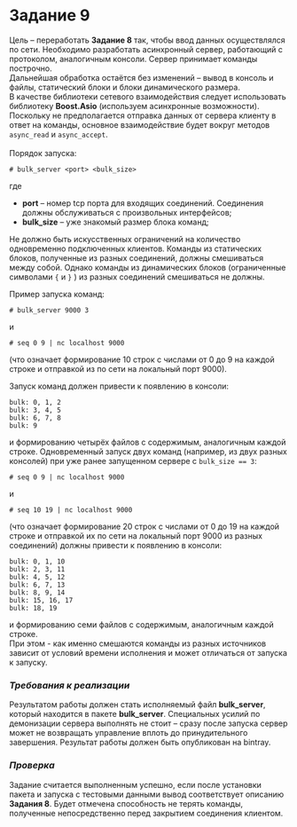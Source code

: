 # Задание 9
Цель – переработать <b>Задание 8</b> так, чтобы ввод данных осуществлялся по сети. Необходимо
разработать асинхронный сервер, работающий с протоколом, аналогичным консоли. Сервер
принимает команды построчно.<br>
Дальнейшая обработка остаётся без изменений – вывод в консоль и файлы, статический блоки и
блоки динамического размера. <br>
В качестве библиотеки сетевого взаимодействия следует использовать библиотеку <b>Boost.Asio</b>
(используем асинхронные возможности).<br>
Поскольку не предполагается отправка данных от сервера клиенту в ответ на команды, основное
взаимодействие будет вокруг методов `async_read` и `async_accept`.<br><br>
Порядок запуска:
```
# bulk_server <port> <bulk_size>
```
где
- <b>port</b> – номер tcp порта для входящих соединений. Соединения должны обслуживаться с
произвольных интерфейсов;
- <b>bulk_size</b> – уже знакомый размер блока команд;

Не должно быть искусственных ограничений на количество одновременно подключенных
клиентов. Команды из статических блоков, полученные из разных соединений, должны
смешиваться между собой. Однако команды из динамических блоков (ограниченные символами `{`
и `}` ) из разных соединений смешиваться не должны. 


Пример запуска команд:
```
# bulk_server 9000 3
```
и
```
# seq 0 9 | nc localhost 9000
```
(что означает формирование 10 строк с числами от 0 до 9 на каждой строке и отправкой из по сети
на локальный порт 9000).


Запуск команд должен привести к появлению в консоли:
```
bulk: 0, 1, 2
bulk: 3, 4, 5
bulk: 6, 7, 8
bulk: 9
```

и формированию четырёх файлов с содержимым, аналогичным каждой строке.
Одновременный запуск двух команд (например, из двух разных консолей) при уже ранее
запущенном сервере с `bulk_size == 3`:
```
# seq 0 9 | nc localhost 9000
```
и
```
# seq 10 19 | nc localhost 9000
```
(что означает формирование 20 строк с числами от 0 до 19 на каждой строке и отправкой их по сети
на локальный порт 9000 из разных соединений) должны привести к появлению в консоли:
```
bulk: 0, 1, 10
bulk: 2, 3, 11
bulk: 4, 5, 12
bulk: 6, 7, 13
bulk: 8, 9, 14
bulk: 15, 16, 17
bulk: 18, 19
```
и формированию семи файлов с содержимым, аналогичным каждой строке.<br>
При этом - как именно смешаются команды из разных источников зависит от условий времени
исполнения и может отличаться от запуска к запуску.

### <i>Требования к реализации</i>
Результатом работы должен стать исполняемый файл <b>bulk_server</b>, который находится в пакете
<b>bulk_server</b>. Специальных усилий по демонизации сервера выполнять не стоит – сразу после
запуска сервер может не возвращать управление вплоть до принудительного завершения.
Результат работы должен быть опубликован на bintray.

### <i>Проверка</i>
Задание считается выполненным успешно, если после установки пакета и запуска с тестовыми
  данными вывод соответствует описанию <b>Задания 8</b>. Будет отмечена способность не терять
команды, полученные непосредственно перед закрытием соединения клиентом.
